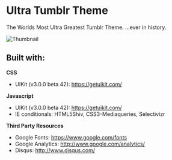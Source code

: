 # Ultra Tumblr Theme #

The Worlds Most Ultra Greatest Tumblr Theme.  ...ever in history.

![Thumbnail](http://haeck.s3.amazonaws.com/ultra/ultra-tumblr-theme-screenshot.jpg)


## Built with: ##

**CSS**

* UIKit (v3.0.0 beta 42): https://getuikit.com/


**Javascript**  

* UIKit (v3.0.0 beta 42): https://getuikit.com/
* IE conditionals: HTML5Shiv, CSS3-Mediaqueries, Selectivizr


**Third Party Resources**

* Google Fonts: https://www.google.com/fonts
* Google Analytics: http://www.google.com/analytics/
* Disqus: http://www.disqus.com/
